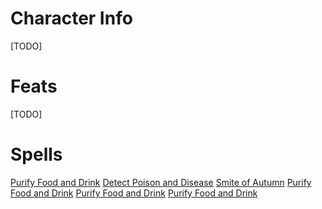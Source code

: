 # Character Info

[TODO]

# Feats

[TODO]

# Spells

[Purify Food and Drink](./../spellbook.md#purify-food-and-drink)
[Detect Poison and Disease](./../spellbook.md#detect-poison-and-disease)
[Smite of Autumn](./../spellbook.md#paladin#level-1#smite-of-autumn)
[Purify Food and Drink](./../spellbook.md#smite-of-summer)
[Purify Food and Drink](./../spellbook.md#smite-of-winter)
[Purify Food and Drink](./../spellbook.md#smite-of-spring)



